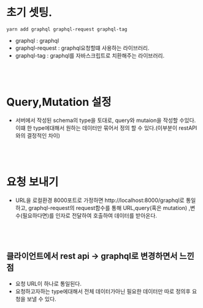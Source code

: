 # 초기 셋팅.

```
yarn add graphql graphql-request graphql-tag
```

- graphql : graphql
- graphql-request : graphql요청할떄 사용하는 라이브러리.
- graphql-tag : graphql를 자바스크립트로 치환해주는 라이브러리.
  <br></br>
  <br></br>

# Query,Mutation 설정

- 서버에서 작성된 schema의 type을 토대로, query와 mutaion을 작성할 수있다. 이떄 한 type에대해서 원하는 데이터만 묶어서 정의 할 수 있다.(이부분이 restAPI와의 결정적인 차이)
  <br></br>
  <br></br>

# 요청 보내기

- URL을 로컬환경 8000포트로 가정하면 http://localhost:8000/graphql로 통일하고, graphql-request의 request함수를 통해 URL,query(혹은 mutation) ,변수(필요하다면)를 인자로 전달하여 호출하여 데이터를 받아온다.
  <br></br>
  <br></br>

## 클라이언트에서 rest api -> graphql로 변경하면서 느낀점

- 요청 URL이 하나로 통일된다.
- 요청하고자하는 type에대해서 전체 데이터가아닌 필요한 데이터만 따로 정의후 요청을 보낼 수 있다.
